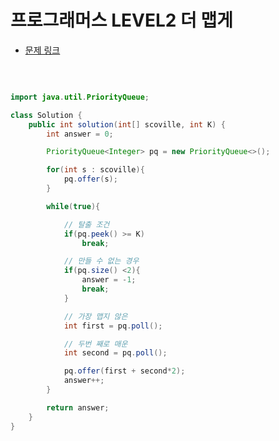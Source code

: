 # 프로그래머스 LEVEL2 더 맵게

- [문제 링크](https://programmers.co.kr/learn/courses/30/lessons/42626?language=java)

</br>

```java

import java.util.PriorityQueue;

class Solution {
    public int solution(int[] scoville, int K) {
        int answer = 0;

        PriorityQueue<Integer> pq = new PriorityQueue<>();

        for(int s : scoville){
            pq.offer(s);
        }

        while(true){

            // 탈출 조건
            if(pq.peek() >= K)
                break;

            // 만들 수 없는 경우
            if(pq.size() <2){
                answer = -1;
                break;
            }

            // 가장 맵지 않은
            int first = pq.poll();

            // 두번 째로 매운
            int second = pq.poll();

            pq.offer(first + second*2);
            answer++;
        }

        return answer;
    }
}

```
